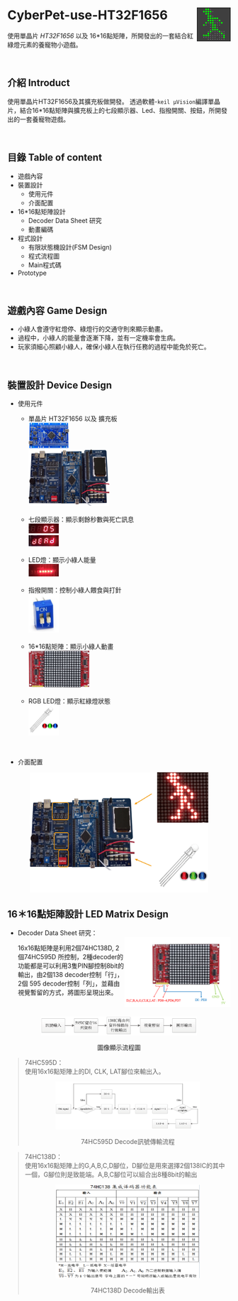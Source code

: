 # CyberPet-use-HT32F1656  <img src="https://github.com/jaydenjian/CyberPet-use-HT32F1656/blob/master/media/246529499_c.gif" width=15% align="right"/>
使用單晶片 _*HT32F1656*_ 以及 16*16點矩陣，所開發出的一套結合紅綠燈元素的養寵物小遊戲。


<br>

## 介紹 Introduct
使用單晶片HT32F1656及其擴充板做開發。
透過軟體-`keil µVision`編譯單晶片，結合16*16點矩陣與擴充板上的七段顯示器、Led、指撥開關、按鈕，所開發出的一套養寵物遊戲。


<br>

## 目錄 Table of content
* 遊戲內容
* 裝置設計
  * 使用元件
  * 介面配置
* 16*16點矩陣設計
  * Decoder Data Sheet 研究
  * 動畫編碼
* 程式設計
  * 有限狀態機設計(FSM Design)
  * 程式流程圖
  * Main程式碼
* Prototype


<br>

## 遊戲內容 Game Design
* 小綠人會遵守紅燈停、綠燈行的交通守則來顯示動畫。
* 過程中，小綠人的能量會逐漸下降，並有一定機率會生病。
* 玩家須細心照顧小綠人，確保小綠人在執行任務的過程中能免於死亡。


<br>

## 裝置設計 Device Design
* 使用元件 
  * 單晶片 HT32F1656 以及 擴充板 <br> <img src="https://github.com/jaydenjian/CyberPet-use-HT32F1656/blob/master/media/%E5%9C%96%E5%B1%A4%201.png" width=20% > <br> <img src="https://github.com/jaydenjian/CyberPet-use-HT32F1656/blob/master/media/%E5%9C%96%E5%B1%A4%202.png" width=40% >
  
  <br> 
  
  * 七段顯示器：顯示剩餘秒數與死亡訊息 <br> <img src="https://github.com/jaydenjian/CyberPet-use-HT32F1656/blob/master/media/7seg.png" width=15% >
  
  <br>
  
  * LED燈：顯示小綠人能量<br> <img src="https://github.com/jaydenjian/CyberPet-use-HT32F1656/blob/master/media/Led.png" width=15% >
  <br>
  
  * 指撥開關：控制小綠人餵食與打針<br> <img src="https://github.com/jaydenjian/CyberPet-use-HT32F1656/blob/master/media/%E6%8C%87%E6%92%A5.png" width=15% >
  
  <br>
  
  * 16*16點矩陣：顯示小綠人動畫<br> <img src="https://github.com/jaydenjian/CyberPet-use-HT32F1656/blob/master/media/%E5%9C%96%E5%B1%A4%203.png" width=30% >
  
  <br>
  
  * RGB LED燈：顯示紅綠燈狀態<br> <img src="https://github.com/jaydenjian/CyberPet-use-HT32F1656/blob/master/media/RGB%20LED.jpg" width=15% >



<br>

* 介面配置
<p align="center"><img src="https://github.com/jaydenjian/CyberPet-use-HT32F1656/blob/master/media/device_setting.png" width=80% >


<br>


## 16＊16點矩陣設計 LED Matrix Design
* Decoder Data Sheet 研究：<br> <img src="https://github.com/jaydenjian/CyberPet-use-HT32F1656/blob/master/media/LED%20Matrix%20Pin.png" width=50% align="right"/>

  16x16點矩陣是利用2個74HC138D, 2個74HC595D 所控制，2種decoder的功能都是可以利用3隻PIN腳控制8bit的輸出，由2個138 decoder控制「行」，2個    595 decoder控制「列」，並藉由視覺暫留的方式，將圖形呈現出來。

<br> <p align="center"><img src="https://github.com/jaydenjian/CyberPet-use-HT32F1656/blob/master/media/LED%20Matrix%20Data%20Process-04.png" width=70% />
<br> <p align="center"> 圖像顯示流程圖

> 74HC595D： <br>
   使用16x16點矩陣上的DI, CLK, LAT腳位來輸出入。
 <br> <p align="center"><img src="https://github.com/jaydenjian/CyberPet-use-HT32F1656/blob/master/media/595_function%20Flow-05.png" width=70% />
<br> <p align="center"> 74HC595D Decode訊號傳輸流程
 
> 74HC138D： <br>
   使用16x16點矩陣上的G,A,B,C,D腳位，D腳位是用來選擇2個138IC的其中一個，G腳位則是致能端。A,B,C腳位可以組合出8種8bit的輸出
 <br> <p align="center"><img src="https://github.com/jaydenjian/CyberPet-use-HT32F1656/blob/master/media/138_outputTable.png" width=70% />
<br> <p align="center"> 74HC138D Decode輸出表
 







